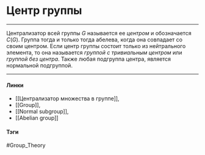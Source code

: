 # Центр группы
***
Централизатор всей группы $G$ называется ее *центром* и обозначается $C(G)$. 
Группа тогда и только тогда абелева, когда она совпадает со своим центром.
Если центр группы состоит только из нейтрального элемента, то она называется *группой с тривиальным центром* или *группой без центра*.
Также любая подгруппа центра, является нормальной подгруппой.
***
#### Линки
- [[Централизатор множества в группе]],
- [[Group]],
- [[Normal subgroup]],
- [[Abelian group]]
#### Тэги 
 #Group_Theory 